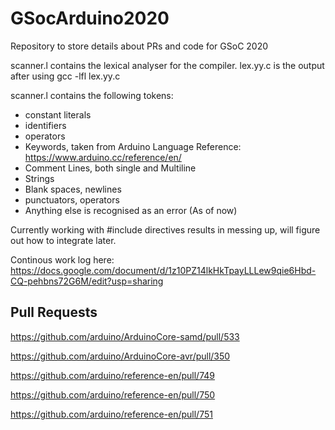 # GSocArduino2020
Repository to store details about PRs and code for GSoC 2020

scanner.l contains the lexical analyser for the compiler. lex.yy.c is the output after using gcc -lfl lex.yy.c

scanner.l contains the following tokens:

- constant literals
- identifiers
- operators
- Keywords, taken from Arduino Language Reference: https://www.arduino.cc/reference/en/
- Comment Lines, both single and Multiline
- Strings
- Blank spaces, newlines
- punctuators, operators
- Anything else is recognised as an error (As of now)

Currently working with #include directives results in messing up, will figure out how to integrate later.

Continous work log here: https://docs.google.com/document/d/1z10PZ14lkHkTpayLLLew9qie6Hbd-CQ-pehbns72G6M/edit?usp=sharing

## Pull Requests

https://github.com/arduino/ArduinoCore-samd/pull/533

https://github.com/arduino/ArduinoCore-avr/pull/350

https://github.com/arduino/reference-en/pull/749

https://github.com/arduino/reference-en/pull/750

https://github.com/arduino/reference-en/pull/751

